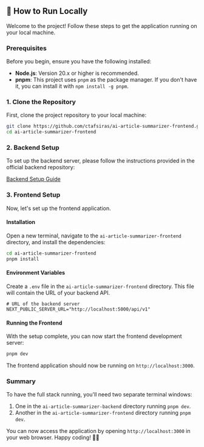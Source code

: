 ## 🚀 How to Run Locally

Welcome to the project! Follow these steps to get the application running on your local machine.

### Prerequisites

Before you begin, ensure you have the following installed:

- **Node.js**: Version 20.x or higher is recommended.
- **pnpm**: This project uses `pnpm` as the package manager. If you don't have it, you can install it with `npm install -g pnpm`.

### 1. Clone the Repository

First, clone the project repository to your local machine:

```bash
git clone https://github.com/ctafsiras/ai-article-summarizer-frontend.git
cd ai-article-summarizer-frontend
```

### 2. Backend Setup

To set up the backend server, please follow the instructions provided in the official backend repository:

[Backend Setup Guide](https://github.com/ctafsiras/ai-article-summarizer-backend/blob/main/README.md)

### 3. Frontend Setup

Now, let's set up the frontend application.

#### Installation

Open a new terminal, navigate to the `ai-article-summarizer-frontend` directory, and install the dependencies:

```bash
cd ai-article-summarizer-frontend
pnpm install
```

#### Environment Variables

Create a `.env` file in the `ai-article-summarizer-frontend` directory. This file will contain the URL of your backend API.

```env
# URL of the backend server
NEXT_PUBLIC_SERVER_URL="http://localhost:5000/api/v1"
```

#### Running the Frontend

With the setup complete, you can now start the frontend development server:

```bash
pnpm dev
```

The frontend application should now be running on `http://localhost:3000`.

### Summary

To have the full stack running, you'll need two separate terminal windows:

1.  One in the `ai-article-summarizer-backend` directory running `pnpm dev`.
2.  Another in the `ai-article-summarizer-frontend` directory running `pnpm dev`.

You can now access the application by opening `http://localhost:3000` in your web browser. Happy coding! 👨‍💻
